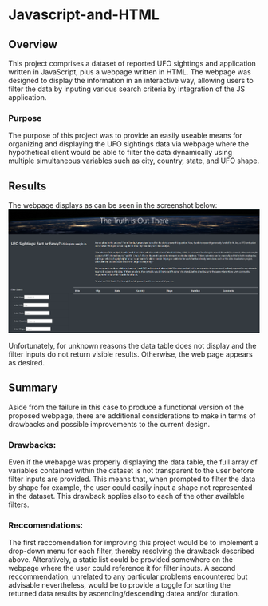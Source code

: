 # Javascript-and-HTML

## Overview
This project comprises a dataset of reported UFO sightings and application written in JavaScript, plus a webpage written in HTML.  The webpage was designed to display the information in an interactive way, allowing users to filter the data by inputing various search criteria by integration of the JS application.  

### Purpose
The purpose of this project was to provide an easily useable means for organizing and displaying the UFO sightings data via webpage where the hypothetical client would be able to filter the data dynamically using multiple simultaneous variables such as city, country, state, and UFO shape.  

## Results
The webpage displays as can be seen in the screenshot below:
![WEBPAGE](https://github.com/AC-Melamed/Javascript-and-HTML/blob/main/Images/Screenshot%202023-02-21%20084508.png)

Unfortunately, for unknown reasons the data table does not display and the filter inputs do not return visible results.  Otherwise, the web page appears as desired.    

## Summary
Aside from the failure in this case to produce a functional version of the proposed webpage, there are additional considerations to make in terms of drawbacks and possible improvements to the current design.

### Drawbacks:
Even if the webapge was properly displaying the data table, the full array of variables contained within the dataset is not transparent to the user before filter inputs are provided.  This means that, when prompted to filter the data by shape for example, the user could easily input a shape not represented in the dataset.  This drawback applies also to each of the other available filters.  

### Reccomendations:
The first reccomendation for improving this project would be to implement a drop-down menu for each filter, thereby resolving the drawback described above.  Alteratively, a static list could be provided somewhere on the webpage where the user could reference it for filter inputs.  A second reccommendation, unrelated to any particular problems encountered but advisable nevertheless, would be to provide a toggle for sorting the returned data results by ascending/descending datea and/or duration.  
